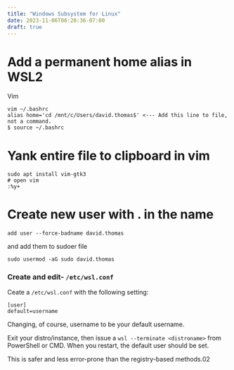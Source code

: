 ```yaml
---
title: "Windows Subsystem for Linux"
date: 2023-11-06T06:20:36-07:00
draft: true
---
```

# Add a permanent home alias in WSL2

Vim
```
vim ~/.bashrc
alias home='cd /mnt/c/Users/david.thomas$' <--- Add this line to file, not a command.
$ source ~/.bashrc
```

# Yank entire file to clipboard in vim

```
sudo apt install vim-gtk3
# open vim
:%y+
```

# Create new user with . in the name
```
add user --force-badname david.thomas
```
and add them to sudoer file
```
sudo usermod -aG sudo david.thomas
```
### Create and edit- `/etc/wsl.conf`

 Ceate a `/etc/wsl.conf` with the following setting:

```
[user]
default=username
```

Changing, of course, username to be your default username.

Exit your distro/instance, then issue a `wsl --terminate <distroname>` from PowerShell or CMD. When you restart, the default user should be set.

This is safer and less error-prone than the registry-based methods.02

